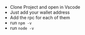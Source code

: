 - Clone Project and open in Vscode
- Just add your wallet address
- Add the rpc for each of them
- run `npm -v`
- run `node -v`
